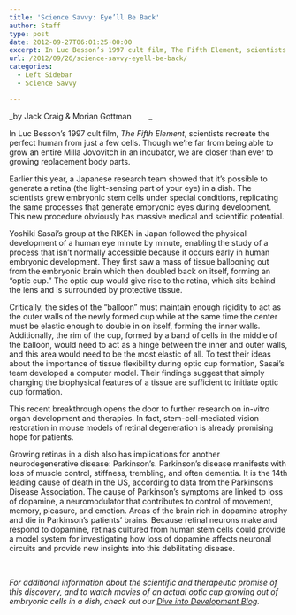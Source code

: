 ```yaml
---
title: 'Science Savvy: Eye’ll Be Back'
author: Staff
type: post
date: 2012-09-27T06:01:25+00:00
excerpt: In Luc Besson’s 1997 cult film, The Fifth Element, scientists recreate the perfect human from just a few cells. Though we’re far from being able to grow an entire Milla Jovovitch in an incubator, we are closer than ever to growing replacement body parts.
url: /2012/09/26/science-savvy-eyell-be-back/
categories:
  - Left Sidebar
  - Science Savvy

---
```

_by Jack Craig & Morian Gottman        _

In Luc Besson’s 1997 cult film, _The Fifth Element_, scientists recreate the perfect human from just a few cells. Though we’re far from being able to grow an entire Milla Jovovitch in an incubator, we are closer than ever to growing replacement body parts.

Earlier this year, a Japanese research team showed that it’s possible to generate a retina (the light-sensing part of your eye) in a dish. The scientists grew embryonic stem cells under special conditions, replicating the same processes that generate embryonic eyes during development. This new procedure obviously has massive medical and scientific potential.

Yoshiki Sasai&#8217;s group at the RIKEN in Japan followed the physical development of a human eye minute by minute, enabling the study of a process that isn’t normally accessible because it occurs early in human embryonic development. They first saw a mass of tissue ballooning out from the embryonic brain which then doubled back on itself, forming an “optic cup.” The optic cup would give rise to the retina, which sits behind the lens and is surrounded by protective tissue.

Critically, the sides of the “balloon” must maintain enough rigidity to act as the outer walls of the newly formed cup while at the same time the center must be elastic enough to double in on itself, forming the inner walls. Additionally, the rim of the cup, formed by a band of cells in the middle of the balloon, would need to act as a hinge between the inner and outer walls, and this area would need to be the most elastic of all. To test their ideas about the importance of tissue flexibility during optic cup formation, Sasai&#8217;s team developed a computer model. Their findings suggest that simply changing the biophysical features of a tissue are sufficient to initiate optic cup formation.

This recent breakthrough opens the door to further research on in-vitro organ development and therapies. In fact, stem-cell-mediated vision restoration in mouse models of retinal degeneration is already promising hope for patients.

Growing retinas in a dish also has implications for another neurodegenerative disease: Parkinson’s. Parkinson’s disease manifests with loss of muscle control, stiffness, trembling, and often dementia. It is the 14th leading cause of death in the US, according to data from the Parkinson’s Disease Association. The cause of Parkinson’s symptoms are linked to loss of dopamine, a neuromodulator that contributes to control of movement, memory, pleasure, and emotion. Areas of the brain rich in dopamine atrophy and die in Parkinson’s patients’ brains. Because retinal neurons make and respond to dopamine, retinas cultured from human stem cells could provide a model system for investigating how loss of dopamine affects neuronal circuits and provide new insights into this debilitating disease.

&nbsp;

_For additional information about the scientific and therapeutic promise of this discovery, and to watch movies of an actual optic cup growing out of embryonic cells in a dish, check out our [Dive into Development Blog][1]._

 [1]: http://cervenylab.wordpress.com/